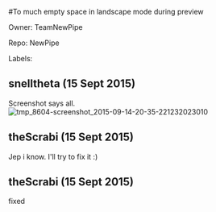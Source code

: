 #To much empty space in landscape mode during preview

Owner: TeamNewPipe

Repo: NewPipe

Labels: 

## snelltheta (15 Sept 2015)

Screenshot says all.
![tmp_8604-screenshot_2015-09-14-20-35-221232023010](https://cloud.githubusercontent.com/assets/12014328/9867280/a3749dc4-5b20-11e5-97fd-0c1e5893be55.png)


## theScrabi (15 Sept 2015)

Jep i know. I'll try to fix it :)


## theScrabi (15 Sept 2015)

fixed


